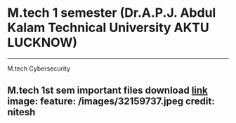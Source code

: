 
# M.tech 1 semester (Dr.A.P.J. Abdul Kalam Technical University AKTU LUCKNOW)
---
M.tech Cybersecurity 

M.tech 1st sem important files download [link](http://nkcool5.github.io/download.html)
image:
  feature: /images/32159737.jpeg
  credit: nitesh
---  
